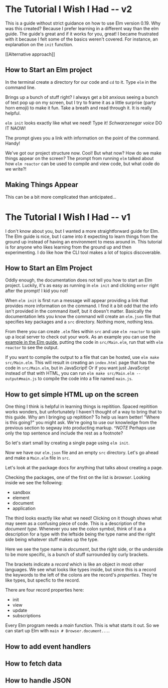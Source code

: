 # The Tutorial I Wish I Had -- v2
This is a guide without strict guidance on how to use Elm version 0.19.
Why was this created? Because I prefer learning in a different way than the elm guide. The guide's great and if it works for you, great! I became frustrated with it because I felt some of the basics weren't covered. For instance, an explanation on the `init` function.

[[Alternative approach]]


## How to Start an Elm project
In the terminal create a directory for our code and `cd` to it.
Type `elm` in the command line.

Brings up a bunch of stuff right? I always get a bit anxious seeing a bunch of text pop up on my screen, but I try to frame it as a little surprise (party horn emoji) to make it fun. Take a breath and read through it. It is really helpful.

`elm init` looks exactly like what we need! Type it! *Schwarzenegar voice* DO IT NAOW!

The prompt gives you a link with information on the point of the command. Handy!

We've got our project structure now. Cool! But what now? How do we make things appear on the screen? The prompt from running `elm` talked about how `elm reactor` can be used to compile and view code, but what code do we write?!

## Making Things Appear
This can be a bit more complicated than anticipated...


# The Tutorial I Wish I Had -- v1
I don't know about you, but I wanted a more straightforward guide for Elm. The Elm guide is nice, but I came into it expecting to learn things from the ground up instead of having an environment to mess around in.
This tutorial is for anyone who likes learning from the ground up and then experimenting.
I do like how the CLI tool makes a lot of topics discoverable.

## How to Start an Elm Project
Oddly enough, the documentation does not tell you how to start an Elm project. Luckily, it's as easy as running in `elm init` and clicking `enter` right after the prompt! I kid you not!

When `elm init` is first run a message will appear providing a link that provides more information on the command. I find it a bit odd that the info isn't provided in the command itself, but it doesn't matter. Basically the documentation lets you know the command will create an `elm.json` file that specifies key packages and a `src` directory. Nothing more, nothing less.

From there you can create `.elm` files within `src` and use `elm reactor` to spin up a local server to check out your work. As an example you can use the [example in the Elm guide](https://guide.elm-lang.org/), putting the code in `src/Main.elm`, run that with `elm reactor` to see the output.

If you want to compile the output to a file that can be hosted, use `elm make src/Main.elm`. This will result in creating an `index.html` page that has the code in `src/Main.elm`, but in JavaScript! Or if you want just JavaScript instead of that with HTML, you can run `elm make src/Main.elm --output#main.js` to compile the code into a file named `main.js`.


## How to get simple HTML up on the screen
One thing I think is helpful in learning things is repitition. Spaced repitition works wonders, but unfortunately I haven't thought of a way to bring that to this guide. Why am I bringing up repitition? To help us learn better! "Where is this going?" you might ask. We're going to use our knowledge from the previous section to segway into producting markup.
^*NOTE* Perhaps use only the top sentence and include the rest as a footnote?

So let's start small by creating a single page using `elm init`.

Now we have our `elm.json` file and an empty `src` directory. Let's go ahead and make a `Main.elm` file in `src`.

Let's look at the package docs for anything that talks about creating a page.

Checking the packages, one of the first on the list is *browser*. Looking inside we see the following:
- sandbox
- element
- document
- application

The third looks exactly like what we need! Clicking on it though shows what may seem as a confusing piece of code. This is a description of the *document type*. Whenever you see the colon symbol, think of it as a description for a type with the leftside being the type name and the right side being whatever stuff makes up the type.

Here we see the type name is *document*, but the right side, or the underside to be more specific, is a bunch of stuff surrounded by curly brackets.

The brackets indicate a *record* which is like an object in most other languages. We see what looks like types inside, but since this is a record the keywords to the left of the colons are the record's *properties*. They're like types, but specfic to the record.

There are four record properties here:
- init
- view
- update
- subscriptions

Every Elm program needs a *main* function. This is what starts it out. So we can start up Elm with `main # Browser.document...`.


## How to add event handlers


## How to fetch data


## How to handle JSON
